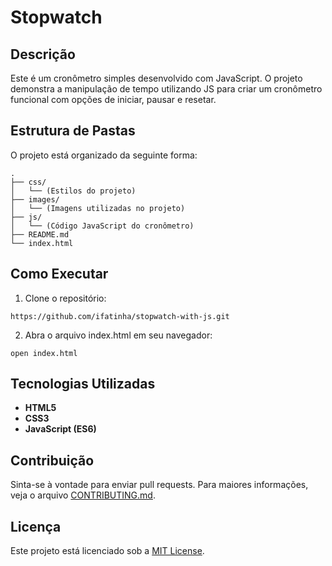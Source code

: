 # Stopwatch

## Descrição

Este é um cronômetro simples desenvolvido com JavaScript. O projeto demonstra a manipulação de tempo utilizando JS para criar um cronômetro funcional com opções de iniciar, pausar e resetar.

## Estrutura de Pastas

O projeto está organizado da seguinte forma:

```plaintext
.
├── css/
│   └── (Estilos do projeto)
├── images/
│   └── (Imagens utilizadas no projeto)
├── js/
│   └── (Código JavaScript do cronômetro)
├── README.md
└── index.html

```

## Como Executar

1. Clone o repositório:
  ```
  https://github.com/ifatinha/stopwatch-with-js.git

  ```
2. Abra o arquivo index.html em seu navegador:

  ```
  open index.html
  ```

## Tecnologias Utilizadas

- **HTML5**
- **CSS3**
- **JavaScript (ES6)**


## Contribuição

Sinta-se à vontade para enviar pull requests. Para maiores informações, veja o arquivo [CONTRIBUTING.md](CONTRIBUTING.md).

## Licença

Este projeto está licenciado sob a [MIT License](LICENSE).
